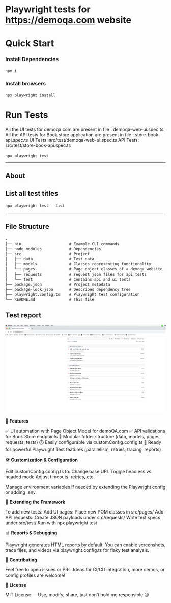 # Playwright tests for https://demoqa.com website

# Quick Start

### Install Dependencies

`npm i`

### Install browsers

`npx playwright install`

# Run Tests

All the UI tests for demoqa.com are present in file : demoqa-web-ui.spec.ts
All the API tests for Book store application are present in file : store-book-api.spec.ts
UI Tests: src/test/demoqa-web-ui.spec.ts
API Tests: src/test/store-book-api.spec.ts

`npx playwright test`

---


## About

## List all test titles

`npx playwright test --list`

---

## File Structure

    .
    ├── bin                     # Example CLI commands
    ├── node_modules            # Dependencies
    ├── src                     # Project
    │   ├── data                # Test data
    │   ├── models              # Classes representing functionality
    │   └── pages               # Page object classes of a demoqa website
    │   ├── requests            # request json files for api tests
    │   └── test                # Contains api and ui tests
    ├── package.json            # Project metadata
    ├── package-lock.json       # Describes dependency tree
    ├── playwright.config.ts    # Playwright test configuration
    └── README.md               # This file

## Test report

![Test resport](./result.png)

📝 **Features**

✅ UI automation with Page Object Model for demoQA.com
✅ API validations for Book Store endpoints
💼 Modular folder structure (data, models, pages, requests, tests)
⏱️ Easily configurable via customConfig.config.ts
🧪 Ready for powerful Playwright Test features (parallelism, retries, tracing, reports)


🛠️ **Customization & Configuration**

Edit customConfig.config.ts to:
Change base URL
Toggle headless vs headed mode
Adjust timeouts, retries, etc.

Manage environment variables if needed by extending the Playwright config or adding .env.

🧩 **Extending the Framework**

To add new tests:
Add UI pages: Place new POM classes in src/pages/
Add API requests: Create JSON payloads under src/requests/
Write test specs under src/test/
Run with npx playwright test

📊 **Reports & Debugging**

Playwright generates HTML reports by default. You can enable screenshots, trace files, and videos via playwright.config.ts for flaky test analysis.

🤝 **Contributing**

Feel free to open issues or PRs. Ideas for CI/CD integration, more demos, or config profiles are welcome!

📄 **License**

MIT License — Use, modify, share, just don’t hold me responsible 😉
